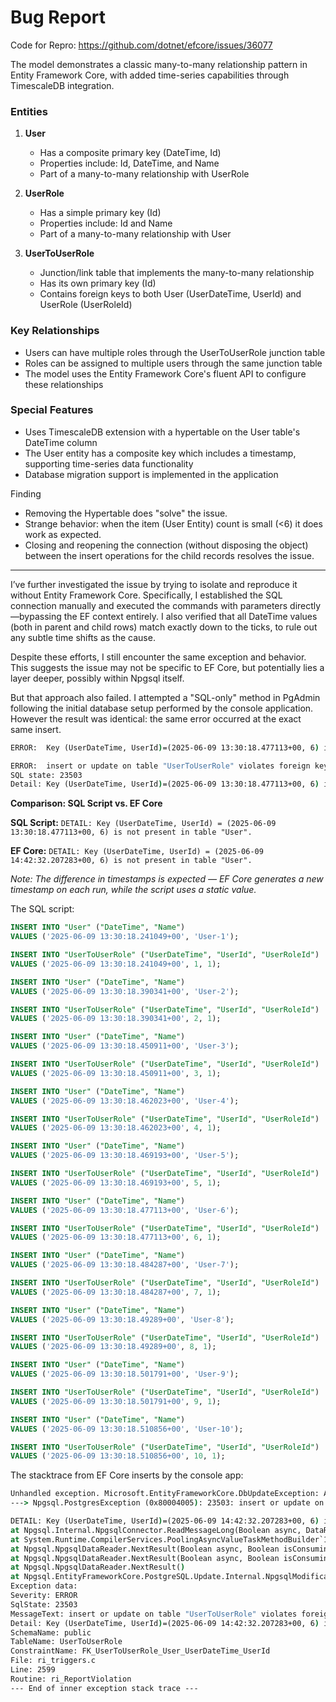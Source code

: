 
# Bug Report

Code for Repro: https://github.com/dotnet/efcore/issues/36077

The model demonstrates a classic many-to-many relationship pattern in Entity Framework Core, 
with added time-series capabilities through TimescaleDB integration.

### Entities
1. **User**
    - Has a composite primary key (DateTime, Id)
    - Properties include: Id, DateTime, and Name
    - Part of a many-to-many relationship with UserRole

2. **UserRole**
    - Has a simple primary key (Id)
    - Properties include: Id and Name
    - Part of a many-to-many relationship with User

3. **UserToUserRole**
    - Junction/link table that implements the many-to-many relationship
    - Has its own primary key (Id)
    - Contains foreign keys to both User (UserDateTime, UserId) and UserRole (UserRoleId)

### Key Relationships
- Users can have multiple roles through the UserToUserRole junction table
- Roles can be assigned to multiple users through the same junction table
- The model uses the Entity Framework Core's fluent API to configure these relationships

### Special Features
- Uses TimescaleDB extension with a hypertable on the User table's DateTime column
- The User entity has a composite key which includes a timestamp, supporting time-series data functionality
- Database migration support is implemented in the application

Finding

* Removing the Hypertable does "solve" the issue.
* Strange behavior: when the item (User Entity) count is small (<6) it does work as expected. 
* Closing and reopening the connection (without disposing the object) between the insert operations for the 
  child records resolves the issue.
----

I’ve further investigated the issue by trying to isolate and reproduce it without Entity Framework Core. 
Specifically, I established the SQL connection manually and executed the commands with parameters 
directly—bypassing the EF context entirely. I also verified that all DateTime values 
(both in parent and child rows) match exactly down to the ticks, to rule out any subtle time shifts as the cause.

Despite these efforts, I still encounter the same exception and behavior. 
This suggests the issue may not be specific to EF Core, but potentially lies a layer deeper, 
possibly within Npgsql itself.

But that approach also failed.
I attempted a "SQL-only" method in PgAdmin following the initial database setup performed by the console application.
However the result was identical: the same error occurred at the exact same insert.

```cmd
ERROR:  Key (UserDateTime, UserId)=(2025-06-09 13:30:18.477113+00, 6) is not present in table "User".insert or update on table "UserToUserRole" violates foreign key constraint "FK_UserToUserRole_User_UserDateTime_UserId" 

ERROR:  insert or update on table "UserToUserRole" violates foreign key constraint "FK_UserToUserRole_User_UserDateTime_UserId"
SQL state: 23503
Detail: Key (UserDateTime, UserId)=(2025-06-09 13:30:18.477113+00, 6) is not present in table "User".
```

**Comparison: SQL Script vs. EF Core**

**SQL Script:**
`DETAIL: Key (UserDateTime, UserId) = (2025-06-09 13:30:18.477113+00, 6) is not present in table "User".`

**EF Core:**
`DETAIL: Key (UserDateTime, UserId) = (2025-06-09 14:42:32.207283+00, 6) is not present in table "User".`

*Note: The difference in timestamps is expected — EF Core generates a new timestamp on each run, while the script uses a static value.*

The SQL script:

```sql
INSERT INTO "User" ("DateTime", "Name")
VALUES ('2025-06-09 13:30:18.241049+00', 'User-1');

INSERT INTO "UserToUserRole" ("UserDateTime", "UserId", "UserRoleId")
VALUES ('2025-06-09 13:30:18.241049+00', 1, 1);

INSERT INTO "User" ("DateTime", "Name")
VALUES ('2025-06-09 13:30:18.390341+00', 'User-2');

INSERT INTO "UserToUserRole" ("UserDateTime", "UserId", "UserRoleId")
VALUES ('2025-06-09 13:30:18.390341+00', 2, 1);

INSERT INTO "User" ("DateTime", "Name")
VALUES ('2025-06-09 13:30:18.450911+00', 'User-3');

INSERT INTO "UserToUserRole" ("UserDateTime", "UserId", "UserRoleId")
VALUES ('2025-06-09 13:30:18.450911+00', 3, 1);

INSERT INTO "User" ("DateTime", "Name")
VALUES ('2025-06-09 13:30:18.462023+00', 'User-4');

INSERT INTO "UserToUserRole" ("UserDateTime", "UserId", "UserRoleId")
VALUES ('2025-06-09 13:30:18.462023+00', 4, 1);

INSERT INTO "User" ("DateTime", "Name")
VALUES ('2025-06-09 13:30:18.469193+00', 'User-5');

INSERT INTO "UserToUserRole" ("UserDateTime", "UserId", "UserRoleId")
VALUES ('2025-06-09 13:30:18.469193+00', 5, 1);

INSERT INTO "User" ("DateTime", "Name")
VALUES ('2025-06-09 13:30:18.477113+00', 'User-6');

INSERT INTO "UserToUserRole" ("UserDateTime", "UserId", "UserRoleId")
VALUES ('2025-06-09 13:30:18.477113+00', 6, 1);

INSERT INTO "User" ("DateTime", "Name")
VALUES ('2025-06-09 13:30:18.484287+00', 'User-7');

INSERT INTO "UserToUserRole" ("UserDateTime", "UserId", "UserRoleId")
VALUES ('2025-06-09 13:30:18.484287+00', 7, 1);

INSERT INTO "User" ("DateTime", "Name")
VALUES ('2025-06-09 13:30:18.49289+00', 'User-8');

INSERT INTO "UserToUserRole" ("UserDateTime", "UserId", "UserRoleId")
VALUES ('2025-06-09 13:30:18.49289+00', 8, 1);

INSERT INTO "User" ("DateTime", "Name")
VALUES ('2025-06-09 13:30:18.501791+00', 'User-9');

INSERT INTO "UserToUserRole" ("UserDateTime", "UserId", "UserRoleId")
VALUES ('2025-06-09 13:30:18.501791+00', 9, 1);

INSERT INTO "User" ("DateTime", "Name")
VALUES ('2025-06-09 13:30:18.510856+00', 'User-10');

INSERT INTO "UserToUserRole" ("UserDateTime", "UserId", "UserRoleId")
VALUES ('2025-06-09 13:30:18.510856+00', 10, 1);
```

The stacktrace from EF Core inserts by the console app:

```cmd
Unhandled exception. Microsoft.EntityFrameworkCore.DbUpdateException: An error occurred while saving the entity changes. See the inner exception for details.
---> Npgsql.PostgresException (0x80004005): 23503: insert or update on table "UserToUserRole" violates foreign key constraint "FK_UserToUserRole_User_UserDateTime_UserId"

DETAIL: Key (UserDateTime, UserId)=(2025-06-09 14:42:32.207283+00, 6) is not present in table "User".
at Npgsql.Internal.NpgsqlConnector.ReadMessageLong(Boolean async, DataRowLoadingMode dataRowLoadingMode, Boolean readingNotifications, Boolean isReadingPrependedMessage)
at System.Runtime.CompilerServices.PoolingAsyncValueTaskMethodBuilder`1.StateMachineBox`1.System.Threading.Tasks.Sources.IValueTaskSource<TResult>.GetResult(Int16 token)
at Npgsql.NpgsqlDataReader.NextResult(Boolean async, Boolean isConsuming, CancellationToken cancellationToken)
at Npgsql.NpgsqlDataReader.NextResult(Boolean async, Boolean isConsuming, CancellationToken cancellationToken)
at Npgsql.NpgsqlDataReader.NextResult()
at Npgsql.EntityFrameworkCore.PostgreSQL.Update.Internal.NpgsqlModificationCommandBatch.Consume(RelationalDataReader reader, Boolean async, CancellationToken cancellationToken)
Exception data:
Severity: ERROR
SqlState: 23503
MessageText: insert or update on table "UserToUserRole" violates foreign key constraint "FK_UserToUserRole_User_UserDateTime_UserId"
Detail: Key (UserDateTime, UserId)=(2025-06-09 14:42:32.207283+00, 6) is not present in table "User".
SchemaName: public
TableName: UserToUserRole
ConstraintName: FK_UserToUserRole_User_UserDateTime_UserId
File: ri_triggers.c
Line: 2599
Routine: ri_ReportViolation
--- End of inner exception stack trace ---
```
